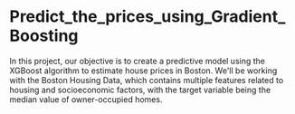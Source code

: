 # Predict_the_prices_using_Gradient_Boosting

In this project, our objective is to create a predictive model using the XGBoost algorithm to estimate house prices in Boston. We'll be working with the Boston Housing Data, which contains multiple features related to housing and socioeconomic factors, with the target variable being the median value of owner-occupied homes.
